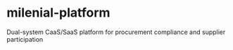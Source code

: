 # milenial-platform
Dual-system CaaS/SaaS platform for procurement compliance and supplier participation
